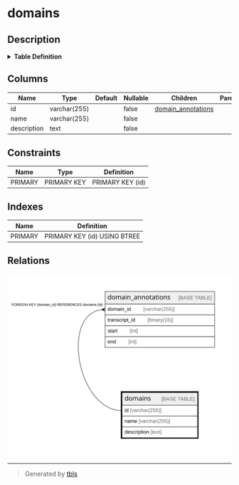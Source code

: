 # domains

## Description

<details>
<summary><strong>Table Definition</strong></summary>

```sql
CREATE TABLE `domains` (
  `id` varchar(255) NOT NULL,
  `name` varchar(255) NOT NULL,
  `description` text NOT NULL,
  PRIMARY KEY (`id`)
) ENGINE=InnoDB DEFAULT CHARSET=utf8mb4 COLLATE=utf8mb4_0900_ai_ci
```

</details>

## Columns

| Name        | Type         | Default | Nullable | Children                                    | Parents | Comment |
| ----------- | ------------ | ------- | -------- | ------------------------------------------- | ------- | ------- |
| id          | varchar(255) |         | false    | [domain_annotations](domain_annotations.md) |         |         |
| name        | varchar(255) |         | false    |                                             |         |         |
| description | text         |         | false    |                                             |         |         |

## Constraints

| Name    | Type        | Definition       |
| ------- | ----------- | ---------------- |
| PRIMARY | PRIMARY KEY | PRIMARY KEY (id) |

## Indexes

| Name    | Definition                   |
| ------- | ---------------------------- |
| PRIMARY | PRIMARY KEY (id) USING BTREE |

## Relations

![er](domains.svg)

---

> Generated by [tbls](https://github.com/k1LoW/tbls)

